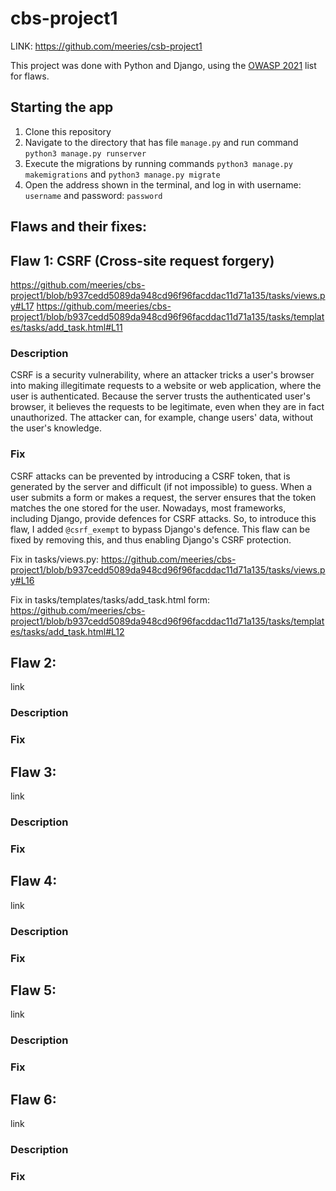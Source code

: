 # cbs-project1
LINK: https://github.com/meeries/csb-project1

This project was done with Python and Django, using the [OWASP 2021](https://owasp.org/www-project-top-ten/) list for flaws.

## Starting the app

1. Clone this repository
2. Navigate to the directory that has file ```manage.py``` and run command ```python3 manage.py runserver```
3. Execute the migrations by running commands ```python3 manage.py makemigrations```
   and ```python3 manage.py migrate```
4. Open the address shown in the terminal, and log in with username: ```username``` and password: ```password```

## Flaws and their fixes:

## Flaw 1: CSRF (Cross-site request forgery)
https://github.com/meeries/cbs-project1/blob/b937cedd5089da948cd96f96facddac11d71a135/tasks/views.py#L17
https://github.com/meeries/cbs-project1/blob/b937cedd5089da948cd96f96facddac11d71a135/tasks/templates/tasks/add_task.html#L11

### Description
CSRF is a security vulnerability, where an attacker tricks a user's browser into making illegitimate requests to a website or web application, where the user is authenticated. Because the server trusts the authenticated user's browser, it believes the requests to be legitimate, even when they are in fact unauthorized. The attacker can, for example, change users' data, without the user's knowledge.

### Fix
CSRF attacks can be prevented by introducing a CSRF token, that is generated by the server and difficult (if not impossible) to guess. When a user submits a form or makes a request, the server ensures that the token matches the one stored for the user. Nowadays, most frameworks, including Django, provide defences for CSRF attacks. So, to introduce this flaw, I added ```@csrf_exempt``` to bypass Django's defence. This flaw can be fixed by removing this, and thus enabling Django's CSRF protection.

Fix in tasks/views.py: https://github.com/meeries/cbs-project1/blob/b937cedd5089da948cd96f96facddac11d71a135/tasks/views.py#L16

Fix in tasks/templates/tasks/add_task.html form: https://github.com/meeries/cbs-project1/blob/b937cedd5089da948cd96f96facddac11d71a135/tasks/templates/tasks/add_task.html#L12

## Flaw 2:
link
### Description
### Fix

## Flaw 3: 
link
### Description
### Fix

## Flaw 4: 
link
### Description
### Fix

## Flaw 5: 
link
### Description
### Fix

## Flaw 6: 
link
### Description
### Fix
